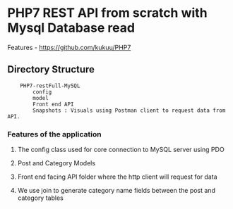 # PHP7 REST API from scratch with Mysql Database read

 Features - https://github.com/kukuu/PHP7 

## Directory Structure

```
	PHP7-restFull-MySQL
		config
		model
		Front end API
		Snapshots : Visuals using Postman client to request data from API.
```

### Features of the application

1. The config class used for core connection to MySQL server using PDO

2. Post and Category Models

3. Front end facing API  folder where the http client will request for data

4. We use join to generate category name fields between the post and category tables
